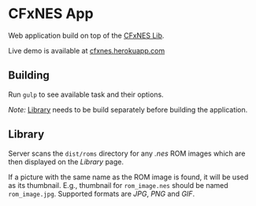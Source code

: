 # CFxNES App

Web application build on top of the [CFxNES Lib](../lib).

Live demo is available at [cfxnes.herokuapp.com](http://cfxnes.herokuapp.com)

## Building

Run `gulp` to see available task and their options.

*Note:* [Library](../lib) needs to be build separately before building the application.

## Library

Server scans the `dist/roms` directory for any *.nes* ROM images which are then displayed on the *Library* page.

If a picture with the same name as the ROM image is found, it will be used as its thumbnail. E.g., thumbnail for `rom_image.nes` should be named `rom_image.jpg`. Supported formats are *JPG*, *PNG* and *GIF*.
